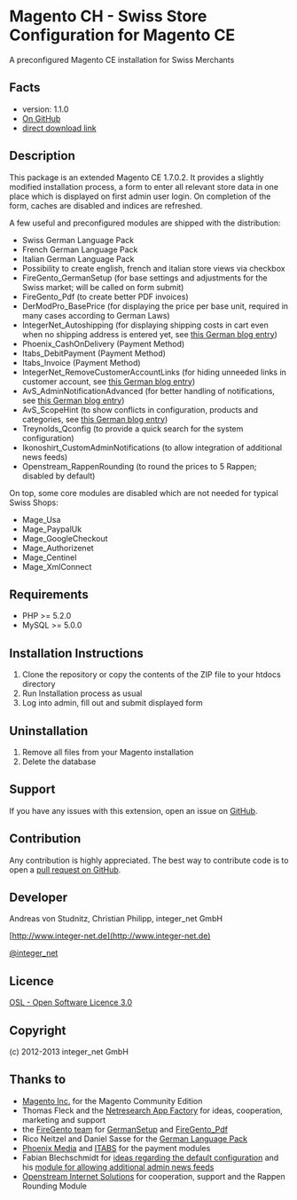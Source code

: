 Magento CH - Swiss Store Configuration for Magento CE
=====================
A preconfigured Magento CE installation for Swiss Merchants

Facts
-----
- version: 1.1.0
- [On GitHub](https://github.com/integer-net/Magento-CH)
- [direct download link](https://github.com/integer-net/Magento-CH/archive/master.zip)

Description
-----------
This package is an extended Magento CE 1.7.0.2.
It provides a slightly modified installation process, a form to enter all relevant store data in one place which
is displayed on first admin user login. On completion of the form, caches are disabled and indices are refreshed.

A few useful and preconfigured modules are shipped with the distribution:
- Swiss German Language Pack
- French German Language Pack
- Italian German Language Pack
- Possibility to create english, french and italian store views via checkbox
- FireGento_GermanSetup (for base settings and adjustments for the Swiss market; will be called on form submit)
- FireGento_Pdf (to create better PDF invoices)
- DerModPro_BasePrice (for displaying the price per base unit, required in many cases according to German Laws)
- IntegerNet_Autoshipping (for displaying shipping costs in cart even when no shipping address is entered yet, see [this German blog entry](http://www.avs-webentwicklung.de/nc/blog/artikel/versandkosten-im-warenkorb-anzeigen.html))
- Phoenix_CashOnDelivery (Payment Method)
- Itabs_DebitPayment (Payment Method)
- Itabs_Invoice (Payment Method)
- IntegerNet_RemoveCustomerAccountLinks (for hiding unneeded links in customer account, see [this German blog entry](http://www.integer-net.de/benutzerkonto-magento-deaktivieren-von-menupunkten/))
- AvS_AdminNotificationAdvanced (for better handling of notifications, see [this German blog entry](http://www.avs-webentwicklung.de/nc/blog/artikel/magento-verbesserte-benachrichtigungen-im-admin-bereich.html))
- AvS_ScopeHint (to show conflicts in configuration, products and categories, see [this German blog entry](http://www.avs-webentwicklung.de/nc/blog/artikel/warnung-bei-ueberschriebenen-konfigurations-optionen-kostenloses-magento-modul.html))
- Treynolds_Qconfig (to provide a quick search for the system configuration)
- Ikonoshirt_CustomAdminNotifications (to allow integration of additional news feeds)
- Openstream_RappenRounding (to round the prices to 5 Rappen; disabled by default)

On top, some core modules are disabled which are not needed for typical Swiss Shops:
- Mage_Usa
- Mage_PaypalUk
- Mage_GoogleCheckout
- Mage_Authorizenet
- Mage_Centinel
- Mage_XmlConnect

Requirements
------------
- PHP >= 5.2.0
- MySQL >= 5.0.0

Installation Instructions
-------------------------
1. Clone the repository or copy the contents of the ZIP file to your htdocs directory
2. Run Installation process as usual
3. Log into admin, fill out and submit displayed form

Uninstallation
--------------
1. Remove all files from your Magento installation
2. Delete the database

Support
-------
If you have any issues with this extension, open an issue on [GitHub](https://github.com/integer-net/GermanStoreConfig/issues).

Contribution
------------
Any contribution is highly appreciated. The best way to contribute code is to open a [pull request on GitHub](https://help.github.com/articles/using-pull-requests).

Developer
---------
Andreas von Studnitz, Christian Philipp, integer_net GmbH

[http://www.integer-net.de](http://www.integer-net.de)

[@integer_net](https://twitter.com/integer_net)

Licence
-------
[OSL - Open Software Licence 3.0](http://opensource.org/licenses/osl-3.0.php)

Copyright
---------
(c) 2012-2013 integer_net GmbH

Thanks to
---------
- [Magento Inc.](http://www.magentocommerce.com/) for the Magento Community Edition
- Thomas Fleck and the [Netresearch App Factory](http://www.nr-apps.com) for ideas, cooperation, marketing and support
- the [FireGento team](https://github.com/firegento) for [GermanSetup](https://github.com/firegento/firegento-germansetup) and [FireGento_Pdf](https://github.com/firegento/firegento-pdf)
- Rico Neitzel and Daniel Sasse for the [German Language Pack](https://github.com/riconeitzel/German_LocalePack_de_DE)
- [Phoenix Media](http://www.phoenix-media.eu) and [ITABS](http://www.itabs.de) for the payment modules
- Fabian Blechschmidt for [ideas regarding the default configuration](https://github.com/Schrank/DefaultDeveloperConfig) and his [module for allowing additional admin news feeds](https://github.com/ikonoshirt/CustomAdminNotifications)
- [Openstream Internet Solutions](http://www.openstream.ch) for cooperation, support and the Rappen Rounding Module